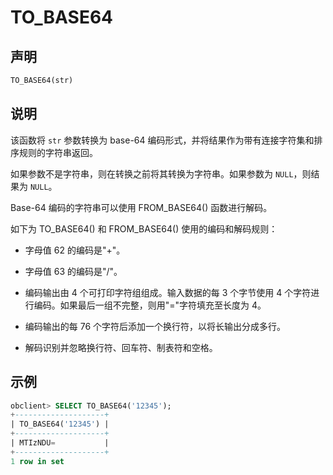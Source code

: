 # TO_BASE64

## 声明

```sql
TO_BASE64(str)
```

## 说明

该函数将 `str` 参数转换为 base-64 编码形式，并将结果作为带有连接字符集和排序规则的字符串返回。

如果参数不是字符串，则在转换之前将其转换为字符串。如果参数为 `NULL`，则结果为 `NULL`。

Base-64 编码的字符串可以使用 FROM_BASE64() 函数进行解码。

如下为 TO_BASE64() 和 FROM_BASE64() 使用的编码和解码规则：

* 字母值 62 的编码是"+"。

* 字母值 63 的编码是"/"。

* 编码输出由 4 个可打印字符组组成。输入数据的每 3 个字节使用 4 个字符进行编码。如果最后一组不完整，则用"="字符填充至长度为 4。

* 编码输出的每 76 个字符后添加一个换行符，以将长输出分成多行。

* 解码识别并忽略换行符、回车符、制表符和空格。

## 示例

```sql
obclient> SELECT TO_BASE64('12345');
+--------------------+
| TO_BASE64('12345') |
+--------------------+
| MTIzNDU=           |
+--------------------+
1 row in set
```
